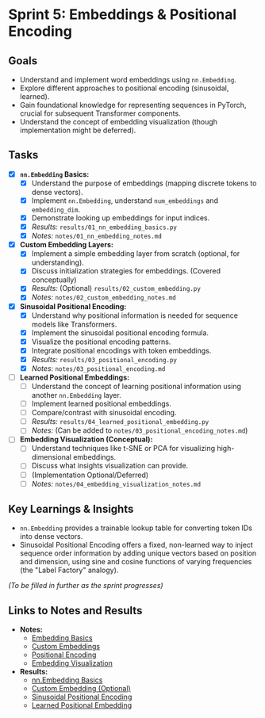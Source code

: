 # Sprint 5: Embeddings & Positional Encoding

## Goals

- Understand and implement word embeddings using `nn.Embedding`.
- Explore different approaches to positional encoding (sinusoidal, learned).
- Gain foundational knowledge for representing sequences in PyTorch, crucial for subsequent Transformer components.
- Understand the concept of embedding visualization (though implementation might be deferred).

## Tasks

- [x] **`nn.Embedding` Basics:**
  - [x] Understand the purpose of embeddings (mapping discrete tokens to dense vectors).
  - [x] Implement `nn.Embedding`, understand `num_embeddings` and `embedding_dim`.
  - [x] Demonstrate looking up embeddings for input indices.
  - [x] _Results:_ `results/01_nn_embedding_basics.py`
  - [x] _Notes:_ `notes/01_nn_embedding_notes.md`
- [x] **Custom Embedding Layers:**
  - [x] Implement a simple embedding layer from scratch (optional, for understanding).
  - [x] Discuss initialization strategies for embeddings. (Covered conceptually)
  - [x] _Results:_ (Optional) `results/02_custom_embedding.py`
  - [x] _Notes:_ `notes/02_custom_embedding_notes.md`
- [x] **Sinusoidal Positional Encoding:**
  - [x] Understand why positional information is needed for sequence models like Transformers.
  - [x] Implement the sinusoidal positional encoding formula.
  - [x] Visualize the positional encoding patterns.
  - [x] Integrate positional encodings with token embeddings.
  - [x] _Results:_ `results/03_positional_encoding.py`
  - [x] _Notes:_ `notes/03_positional_encoding.md`
- [ ] **Learned Positional Embeddings:**
  - [ ] Understand the concept of learning positional information using another `nn.Embedding` layer.
  - [ ] Implement learned positional embeddings.
  - [ ] Compare/contrast with sinusoidal encoding.
  - [ ] _Results:_ `results/04_learned_positional_embedding.py`
  - [ ] _Notes:_ (Can be added to `notes/03_positional_encoding_notes.md`)
- [ ] **Embedding Visualization (Conceptual):**
  - [ ] Understand techniques like t-SNE or PCA for visualizing high-dimensional embeddings.
  - [ ] Discuss what insights visualization can provide.
  - [ ] (Implementation Optional/Deferred)
  - [ ] _Notes:_ `notes/04_embedding_visualization_notes.md`

## Key Learnings & Insights

- `nn.Embedding` provides a trainable lookup table for converting token IDs into dense vectors.
- Sinusoidal Positional Encoding offers a fixed, non-learned way to inject sequence order information by adding unique vectors based on position and dimension, using sine and cosine functions of varying frequencies (the "Label Factory" analogy).

_(To be filled in further as the sprint progresses)_

## Links to Notes and Results

- **Notes:**
  - [Embedding Basics](notes/01_nn_embedding_notes.md)
  - [Custom Embeddings](notes/02_custom_embedding_notes.md)
  - [Positional Encoding](notes/03_positional_encoding_notes.md)
  - [Embedding Visualization](notes/04_embedding_visualization_notes.md)
- **Results:**
  - [nn.Embedding Basics](results/01_nn_embedding_basics.py)
  - [Custom Embedding (Optional)](results/02_custom_embedding.py)
  - [Sinusoidal Positional Encoding](results/03_positional_encoding.py)
  - [Learned Positional Embedding](results/04_learned_positional_embedding.py)
